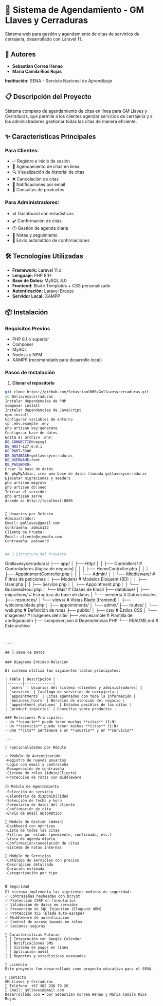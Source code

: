 # 🔐 Sistema de Agendamiento - GM Llaves y Cerraduras

Sistema web para gestión y agendamiento de citas de servicios de cerrajería, desarrollado con Laravel 11.

## 👥 Autores
- **Sebastian Correa Henao**
- **Maria Camila Rios Rojas**

**Institución:** SENA - Servicio Nacional de Aprendizaje

## 📋 Descripción del Proyecto

Sistema completo de agendamiento de citas en línea para GM Llaves y Cerraduras, que permite a los clientes agendar servicios de cerrajería y a los administradores gestionar todas las citas de manera eficiente.

## ✨ Características Principales

### Para Clientes:
- ✅ Registro e inicio de sesión
- 📅 Agendamiento de citas en línea
- 🔍 Visualización de historial de citas
- ❌ Cancelación de citas
- 📧 Notificaciones por email
- 💬 Consultas de productos

### Para Administradores:
- 📊 Dashboard con estadísticas
- ✔️ Confirmación de citas
- 🕐 Gestión de agenda diaria
- 📝 Notas y seguimiento
- 📧 Envío automático de confirmaciones

## 🛠️ Tecnologías Utilizadas

- **Framework:** Laravel 11.x
- **Lenguaje:** PHP 8.1+
- **Base de Datos:** MySQL 8.0
- **Frontend:** Blade Templates + CSS personalizado
- **Autenticación:** Laravel Breeze
- **Servidor Local:** XAMPP

## 📦 Instalación

### Requisitos Previos
- PHP 8.1 o superior
- Composer
- MySQL
- Node.js y NPM
- XAMPP (recomendado para desarrollo local)

### Pasos de Instalación

1. **Clonar el repositorio**
```bash
git clone https://github.com/Sebastian1660/Gmllavesycerraduras.git
cd Gmllavesycerraduras
Instalar dependencias de PHP
composer install
Instalar dependencias de JavaScript
npm install
Configurar variables de entorno
cp .env.example .env
php artisan key:generate
Configurar base de datos
Edita el archivo .env:
DB_CONNECTION=mysql
DB_HOST=127.0.0.1
DB_PORT=3306
DB_DATABASE=gmllavesycerraduras
DB_USERNAME=root
DB_PASSWORD=
Crear la base de datos
En phpMyAdmin, crea una base de datos llamada gmllavesycerraduras
Ejecutar migraciones y seeders
php artisan migrate
php artisan db:seed
Iniciar el servidor
php artisan serve
Accede a: http://localhost:8000


👤 Usuarios por Defecto
Administrador:
Email: gmllaves@gmail.com
Contraseña: admin123
Cliente de Prueba:
Email: cliente@ejemplo.com
Contraseña: password


## 📁 Estructura del Proyecto
```
Gmllavesycerraduras/
├── app/
│   ├── Http/
│   │   ├── Controllers/          # Controladores (lógica de negocio)
│   │   │   ├── HomeController.php
│   │   │   ├── AppointmentController.php
│   │   │   └── Admin/
│   │   └── Middleware/           # Filtros de peticiones
│   ├── Models/                   # Modelos Eloquent (BD)
│   │   ├── User.php
│   │   ├── Service.php
│   │   ├── Appointment.php
│   │   └── BusinessHour.php
│   └── Mail/                     # Clases de Email
├── database/
│   ├── migrations/               # Estructura de base de datos
│   └── seeders/                  # Datos iniciales
├── resources/
│   └── views/                    # Vistas Blade (frontend)
│       ├── welcome.blade.php
│       ├── appointments/
│       └── admin/
├── routes/
│   └── web.php                   # Definición de rutas
├── public/
│   ├── css/                      # Estilos CSS
│   └── imagenes/                 # Imágenes del sitio
├── .env.example                  # Plantilla de configuración
├── composer.json                 # Dependencias PHP
└── README.md                     # Este archivo
```


---

## 🗄️ Base de Datos

### Diagrama Entidad-Relación

El sistema utiliza las siguientes tablas principales:

| Tabla | Descripción |
|-------|-------------|
| `users` | Usuarios del sistema (clientes y administradores) |
| `services` | Catálogo de servicios de cerrajería |
| `appointments` | Citas agendadas con toda la información |
| `business_hours` | Horarios de atención del negocio |
| `appointment_statuses` | Estados posibles de las citas |
| `product_inquiries` | Consultas sobre productos |

### Relaciones Principales:
- Un **usuario** puede tener muchas **citas** (1:N)
- Un **servicio** puede tener muchas **citas** (1:N)
- Una **cita** pertenece a un **usuario** y un **servicio**

---

🎯 Funcionalidades por Módulo

✅ Módulo de Autenticación
-Registro de nuevos usuarios
-Login con email y contraseña
-Recuperación de contraseña
-Sistema de roles (Admin/Cliente)
-Protección de rutas con middleware

🕒 Módulo de Agendamiento
-Selección de servicio
-Calendario de disponibilidad
-Selección de fecha y hora
-Formulario de datos del cliente
-Confirmación de cita
-Envío de email automático

👤 Módulo de Gestión (Admin)
-Dashboard con métricas
-Lista de todas las citas
-Filtros por estado (pendiente, confirmada, etc.)
-Vista de agenda diaria
-Confirmación/cancelación de citas
-Sistema de notas internas

🔐 Módulo de Servicios
-Catálogo de servicios con precios
-Descripción detallada
-Duración estimada
-Categorización por tipo


🔒 Seguridad
El sistema implementa las siguientes medidas de seguridad:
✅ Contraseñas hasheadas con bcrypt
✅ Protección CSRF en formularios
✅ Validación de datos en servidor
✅ Prevención de SQL Injection (Eloquent ORM)
✅ Protección XSS (Blade auto-escape)
✅ Middleware de autenticación
✅ Control de acceso basado en roles
✅ Sesiones seguras

🚀 Características Futuras
[ ] Integración con Google Calendar
[ ] Notificaciones SMS
[ ] Sistema de pagos en línea
[ ] Aplicación móvil
[ ] Reportes y estadísticas avanzadas

📄 Licencia
Este proyecto fue desarrollado como proyecto educativo para el SENA.

📞 Contacto
GM Llaves y Cerraduras
📱 Teléfono: +57 302 238 70 20
📧 Email: gmllaves@gmail.com
Desarrollado con ❤️ por Sebastian Correa Henao y Maria Camila Rios Rojas
